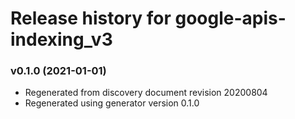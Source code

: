 # Release history for google-apis-indexing_v3

### v0.1.0 (2021-01-01)

* Regenerated from discovery document revision 20200804
* Regenerated using generator version 0.1.0


